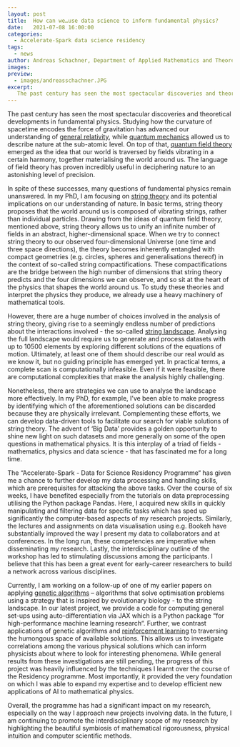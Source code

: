 ```yaml
---
layout: post
title:  How can we…use data science to inform fundamental physics?
date:   2021-07-08 16:00:00
categories:
  - Accelerate-Spark data science residency
tags:
  - news
author: Andreas Schachner, Department of Applied Mathematics and Theoretical Physics, University of Cambridge
images:
preview:
  - images/andreasschachner.JPG
excerpt:
   The past century has seen the most spectacular discoveries and theoretical developments in fundamental physics, but despite this success many questions of fundamental physics remain unanswered. In my PhD, I am focusing on string theory and its implications for our understanding of nature.To study string theories and interpret the physics it produces, we already use a heavy machinery of mathematical tools. Data science and machine learning offer a new route to interrogating how the predictions arising from string theories map onto the world around us.
---
```


The past century has seen the most spectacular discoveries and theoretical developments in fundamental physics. Studying how the curvature of spacetime encodes the force of gravitation has advanced our understanding of [general relativity](https://en.wikipedia.org/wiki/General_relativity), while [quantum mechanics](https://en.wikipedia.org/wiki/Quantum_mechanics) allowed us to describe nature at the sub-atomic level. On top of that, [quantum field theory](https://en.wikipedia.org/wiki/Quantum_field_theory) emerged as the idea that our world is traversed by fields vibrating in a certain harmony, together materialising the world around us. The language of field theory has proven incredibly useful in deciphering nature to an astonishing level of precision.

In spite of these successes, many questions of fundamental physics remain unanswered. In my PhD, I am focusing on [string theory](https://en.wikipedia.org/wiki/String_theory) and its potential implications on our understanding of nature. In basic terms, string theory proposes that the world around us is composed of vibrating strings, rather than individual particles. Drawing from the ideas of quantum field theory, mentioned above, string theory allows us to unify an infinite number of fields in an abstract, higher-dimensional space. When we try to connect string theory to our observed four-dimensional Universe (one time and three space directions), the theory becomes inherently entangled with compact geometries (e.g. circles, spheres and generalisations thereof) in the context of so-called string compactifications. These compactifications are the bridge between the high number of dimensions that string theory predicts and the four dimensions we can observe, and so sit at the heart of the physics that shapes the world around us. To study these theories and interpret the physics they produce, we already use a heavy machinery of mathematical tools. 

However, there are a huge number of choices involved in the analysis of string theory, giving rise to a seemingly endless number of predictions about the interactions involved - the so-called [string landscape](https://en.wikipedia.org/wiki/String_theory_landscape). Analysing the full landscape would require us to generate and process datasets with up to 10500 elements by exploring different solutions of the equations of motion. Ultimately, at least one of them should describe our real would as we know it, but no guiding principle has emerged yet. In practical terms, a complete scan is computationally infeasible. Even if it were feasible, there are computational complexities that make the analysis highly challenging.

Nonetheless, there are strategies we can use to analyse the landscape more effectively. In my PhD, for example, I’ve been able to make progress by identifying which of the aforementioned solutions can be discarded because they are physically irrelevant. Complementing these efforts, we can develop data-driven tools to facilitate our search for viable solutions of string theory. The advent of ‘Big Data’ provides a golden opportunity to shine new light on such datasets and more generally on some of the open questions in mathematical physics. It is this interplay of a triad of fields - mathematics, physics and data science - that has fascinated me for a long time.

The “Accelerate-Spark - Data for Science Residency Programme“ has given me a chance to further develop my data processing and handling skills, which are prerequisites for attacking the above tasks. Over the course of six weeks, I have benefited especially from the tutorials on data preprocessing utilising the Python package Pandas. Here, I acquired new skills in quickly manipulating and filtering data for specific tasks which has sped up significantly the computer-based aspects of my research projects. Similarly, the lectures and assignments on data visualisation using e.g. Bookeh have substantially improved the way I present my data to collaborators and at conferences. In the long run, these competencies are imperative when disseminating my research. Lastly, the interdisciplinary outline of the workshop has led to stimulating discussions among the participants. I believe that this has been a great event for early-career researchers to build a network across various disciplines.
 
Currently, I am working on a follow-up of one of my earlier papers on applying [genetic algorithms](https://en.wikipedia.org/wiki/Genetic_algorithm) – algorithms that solve optimisation problems using a strategy that is inspired by evolutionary biology - to the string landscape. In our latest project, we provide a code for computing general set-ups using auto-differentiation via JAX which is a Python package “for high-performance machine learning research“. Further, we contrast applications of genetic algorithms and [reinforcement learning](https://en.wikipedia.org/wiki/Reinforcement_learning) to traversing the humongous space of available solutions. This allows us to investigate correlations among the various physical solutions which can inform physicists about where to look for interesting phenomena. While general results from these investigations are still pending, the progress of this project was heavily influenced by the techniques I learnt over the course of the Residency programme. Most importantly, it provided the very foundation on which I was able to expand my expertise and to develop efficient new applications of AI to mathematical physics.

Overall, the programme has had a significant impact on my research, especially on the way I approach new projects involving data. In the future, I am continuing to promote the interdisciplinary scope of my research by highlighting the beautiful symbiosis of mathematical rigorousness, physical intuition and computer scientific methods.
